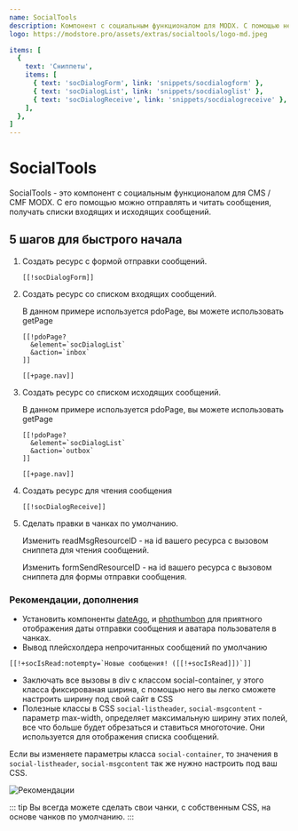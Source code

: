 ```yaml
---
name: SocialTools
description: Компонент с социальным функционалом для MODX. С помощью него можно отправлять и читать сообщения, получать списки входящих и исходящих сообщений
logo: https://modstore.pro/assets/extras/socialtools/logo-md.jpeg

items: [
  {
    text: 'Сниппеты',
    items: [
      { text: 'socDialogForm', link: 'snippets/socdialogform' },
      { text: 'socDialogList', link: 'snippets/socdialoglist' },
      { text: 'socDialogReceive', link: 'snippets/socdialogreceive' },
    ],
  },
]
---
```

# SocialTools

SocialTools -  это компонент с социальным функционалом для CMS / CMF MODX.
С его помощью можно отправлять и читать сообщения, получать списки входящих и исходящих сообщений.

## 5 шагов для быстрого начала

1. Создать ресурс с формой отправки сообщений.

    ```modx
    [[!socDialogForm]]
    ```

2. Создать ресурс со списком входящих сообщений.

    В данном примере используется pdoPage, вы можете использовать getPage

    ```modx
    [[!pdoPage?
      &element=`socDialogList`
      &action=`inbox`
    ]]

    [[+page.nav]]
    ```

3. Создать ресурс со списком исходящих сообщений.

   В данном примере используется pdoPage, вы можете использовать getPage

    ```modx
    [[!pdoPage?
      &element=`socDialogList`
      &action=`outbox`
    ]]

    [[+page.nav]]
    ```

4. Создать ресурс для чтения сообщения

    ```modx
    [[!socDialogReceive]]
    ```

5. Сделать правки в чанках по умолчанию.

    Изменить readMsgResourceID - на id вашего ресурса с вызовом сниппета для чтения сообщений.

    Изменить formSendResourceID - на id вашего ресурса с вызовом сниппета для формы отправки сообщения.

### Рекомендации, дополнения

- Установить компоненты [dateAgo](http://store.simpledream.ru/dateago), и [phpthumbon](http://modx.com/extras/package/phpthumbon) для приятного отображения даты отправки сообщения и аватара пользователя в чанках.
- Вывод плейсхолдера непрочитанных сообщений по умолчанию

```modx
[[!+socIsRead:notempty=`Новые сообщения! ([[!+socIsRead]])`]]
```

- Заключать все вызовы в div с классом social-container, у этого класса фиксированая ширина, с помощью него вы легко сможете настроить ширину под свой сайт в CSS
- Полезные классы в CSS `social-listheader`, `social-msgcontent` - параметр max-width, определяет максимальную ширину этих полей, все что больше будет обрезаться и ставиться многоточие. Они используется для отображения списка сообщений.

Если вы изменяете параметры класса `social-container`, то значения в `social-listheader`, `social-msgcontent` так же нужно настроить под ваш CSS.

![Рекомендации](https://file.modx.pro/files/c/2/c/c2ca21272e774ac13d6c9d7bcaaa9bc1.jpg)

::: tip
Вы всегда можете сделать свои чанки, с собственным CSS, на основе чанков по умолчанию.
:::
